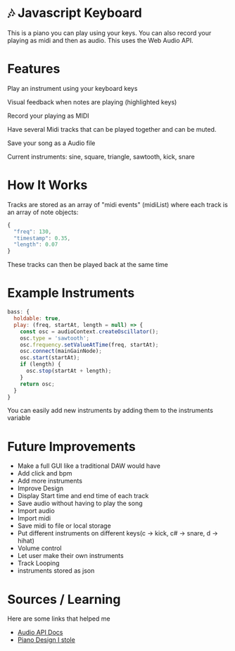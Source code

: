 # 🎶 Javascript Keyboard
This is a piano you can play using your keys. You can also record your playing as midi and then as audio.
This uses the Web Audio API.

#  Features
Play an instrument using your keyboard keys

Visual feedback when notes are playing (highlighted keys)

Record your playing as MIDI

Have several Midi tracks that can be played together and can be muted.

Save your song as a Audio file

Current instruments: sine, square, triangle, sawtooth, kick, snare


#  How It Works
Tracks are stored as an array of "midi events" (midiList) where each track is an array of note objects:

```javascript
{
  "freq": 130,
  "timestamp": 0.35,
  "length": 0.07
}
```
These tracks can then be played back at the same time

#  Example Instruments
```javascript
bass: {
  holdable: true,
  play: (freq, startAt, length = null) => {
    const osc = audioContext.createOscillator();
    osc.type = 'sawtooth';
    osc.frequency.setValueAtTime(freq, startAt);
    osc.connect(mainGainNode);
    osc.start(startAt);
    if (length) {
      osc.stop(startAt + length);
    }
    return osc;
  }
}
```
You can easily add new instruments by adding them to the instruments variable

# Future Improvements
- Make a full GUI like a traditional DAW would have
- Add click and bpm
- Add more instruments
- Improve Design
- Display Start time and end time of each track
- Save audio without having to play the song
- Import audio
- Import midi
- Save midi to file or local storage
- Put different instruments on different keys(c -> kick, c# -> snare, d -> hihat)
- Volume control
- Let user make their own instruments
- Track Looping
- instruments stored as json


# Sources / Learning
Here are some links that helped me

- [Audio API Docs](https://developer.mozilla.org/en-US/docs/Web/API/Web_Audio_API/Simple_synth)
- [Piano Design I stole](https://codepen.io/gabrielcarol/pen/rGeEbY)
